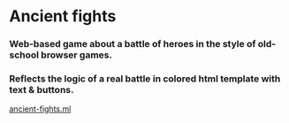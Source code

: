 # Ancient fights

### Web-based game about a battle of heroes in the style of old-school browser games.
### Reflects the logic of a real battle in colored html template with text & buttons.

[ancient-fights.ml](http://ancient-fights.ml)